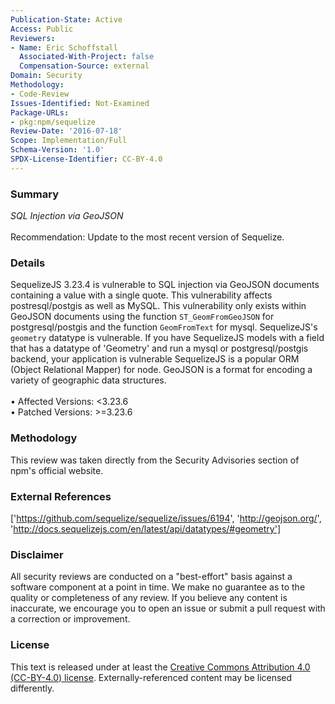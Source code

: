 ```yaml
---
Publication-State: Active
Access: Public
Reviewers:
- Name: Eric Schoffstall
  Associated-With-Project: false
  Compensation-Source: external
Domain: Security
Methodology:
- Code-Review
Issues-Identified: Not-Examined
Package-URLs:
- pkg:npm/sequelize
Review-Date: '2016-07-18'
Scope: Implementation/Full
Schema-Version: '1.0'
SPDX-License-Identifier: CC-BY-4.0
---
```

### Summary
*SQL Injection via GeoJSON*<br><br>Recommendation: Update to the most recent version of Sequelize.
### Details
SequelizeJS 3.23.4 is vulnerable to SQL injection via GeoJSON documents containing a value with a single quote.  This vulnerability affects postresql/postgis as well as MySQL. This vulnerability only exists within GeoJSON documents using the function `ST_GeomFromGeoJSON` for postgresql/postgis and the function `GeomFromText` for mysql. SequelizeJS's `geometry` datatype is vulnerable.  If you have SequelizeJS models with a field that has a datatype of 'Geometry' and run a mysql or postgresql/postgis backend, your application is vulnerable  SequelizeJS is a popular ORM (Object Relational Mapper) for node.    GeoJSON is a format for encoding a variety of geographic data structures.
<br><br>• Affected Versions: <3.23.6
<br>• Patched Versions: >=3.23.6
### Methodology
This review was taken directly from the Security Advisories section of npm's official website.
### External References
['https://github.com/sequelize/sequelize/issues/6194', 'http://geojson.org/', 'http://docs.sequelizejs.com/en/latest/api/datatypes/#geometry']
### Disclaimer
All security reviews are conducted on a "best-effort" basis against a software component at a point in time. We make no guarantee as to the quality or completeness of any review. If you believe any content is inaccurate, we encourage you to open an issue or submit a pull request with a correction or improvement.
### License
This text is released under at least the [Creative Commons Attribution 4.0 (CC-BY-4.0) license](https://creativecommons.org/licenses/by/4.0/legalcode.txt). Externally-referenced content may be licensed differently.
